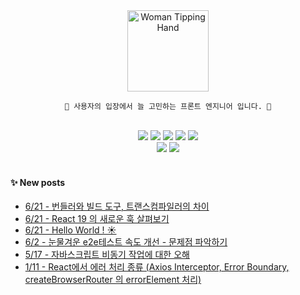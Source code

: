 
<div align="center">
	<img src="https://raw.githubusercontent.com/Tarikul-Islam-Anik/Animated-Fluent-Emojis/master/Emojis/People/Woman%20Tipping%20Hand.png" alt="Woman Tipping Hand" width="130" height="130" />

    💬 사용자의 입장에서 늘 고민하는 프론트 엔지니어 입니다. 🌱

</div>
<br/>
<div align="center">
	<img src="https://img.shields.io/badge/React-61DAFB?style=flat&logo=React&logoColor=white" />
  <img src="https://img.shields.io/badge/typescript-3178C6?style=flat&logo=typescript&logoColor=white" />
	<img src="https://img.shields.io/badge/HTML5-E34F26?style=flat&logo=HTML5&logoColor=white" />
	<img src="https://img.shields.io/badge/CSS3-1572B6?style=flat&logo=CSS3&logoColor=white" />
	<img src="https://img.shields.io/badge/JavaScript-F7DF1E?style=flat&logo=JavaScript&logoColor=white" />
  <br/>
  	<img src="https://img.shields.io/badge/GitHub-181717?style=flat&logo=GitHub&logoColor=white" />
    	<img src="https://img.shields.io/badge/webstorm-000000?style=flat&logo=webstorm&logoColor=white" />
</div>
<br>

#### ✨ New posts
 - [6/21 - 번들러와 빌드 도구, 트랜스컴파일러의 차이](https://yzlosmik.tistory.com/187)
 - [6/21 - React 19 의 새로운 훅 살펴보기](https://yzlosmik.tistory.com/185)
 - [6/21 - Hello World ! ☀️](https://yzlosmik.tistory.com/notice/184)
 - [6/2 - 눈물겨운 e2e테스트 속도 개선 - 문제점 파악하기](https://yzlosmik.tistory.com/183)
 - [5/17 - 자바스크립트 비동기 작업에 대한 오해](https://yzlosmik.tistory.com/182)
 - [1/11 - React에서 에러 처리 종류 (Axios Interceptor, Error Boundary, createBrowserRouter 의 errorElement 처리)](https://yzlosmik.tistory.com/181)

</div>
</div>
